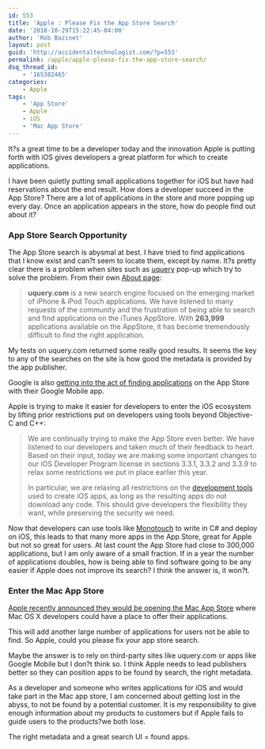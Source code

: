 ```yaml
---
id: 553
title: 'Apple : Please Fix the App Store Search'
date: '2010-10-29T15:22:45-04:00'
author: 'Rob Bazinet'
layout: post
guid: 'http://accidentaltechnologist.com/?p=553'
permalink: /apple/apple-please-fix-the-app-store-search/
dsq_thread_id:
    - '165382465'
categories:
    - Apple
tags:
    - 'App Store'
    - Apple
    - iOS
    - 'Mac App Store'
---
```


It?s a great time to be a developer today and the innovation Apple is putting forth with iOS gives developers a great platform for which to create applications.

I have been quietly putting small applications together for iOS but have had reservations about the end result. How does a developer succeed in the App Store? There are a lot of applications in the store and more popping up every day. Once an application appears in the store, how do people find out about it?

### App Store Search Opportunity

The App Store search is abysmal at best. I have tried to find applications that I know exist and can?t seem to locate them, except by name. It?s pretty clear there is a problem when sites such as [uquery](http://www.uquery.com) pop-up which try to solve the problem. From their own [About page](http://www.uquery.com/info):

> **uquery.com** is a new search engine focused on the emerging market of iPhone &amp; iPod Touch applications. We have listened to many requests of the community and the frustration of being able to search and find applications on the iTunes AppStore. With **263,999** applications available on the AppStore, it has become tremendously difficult to find the right application.

My tests on uquery.com returned some really good results. It seems the key to any of the searches on the site is how good the metadata is provided by the app publisher.

Google is also [getting into the act of finding applications](http://www.macstories.net/iphone/google-rolling-out-app-store-search-in-google-mobile/) on the App Store with their Google Mobile app.

Apple is trying to make it easier for developers to enter the iOS ecosystem by lifting prior restrictions put on developers using tools beyond Objective-C and C++:

> We are continually trying to make the App Store even better. We have listened to our developers and taken much of their feedback to heart. Based on their input, today we are making some important changes to our iOS Developer Program license in sections 3.3.1, 3.3.2 and 3.3.9 to relax some restrictions we put in place earlier this year.
> 
> In particular, we are relaxing all restrictions on the [development tools](http://www.redmondpie.com/apple-relaxes-ios-app-store-restrictions-will-allow-third-party-development-tools/#) used to create iOS apps, as long as the resulting apps do not download any code. This should give developers the flexibility they want, while preserving the security we need.

Now that developers can use tools like [Monotouch](http://monotouch.net/) to write in C# and deploy on iOS, this leads to that many more apps in the App Store, great for Apple but not so great for users. At last count the App Store had close to 300,000 applications, but I am only aware of a small fraction. If in a year the number of applications doubles, how is being able to find software going to be any easier if Apple does not improve its search? I think the answer is, it won?t.

### Enter the Mac App Store

[Apple recently announced they would be opening the Mac App Store](http://www.apple.com/mac/app-store/?cid=wwa-naus-seg-mac10-029&cp=wwa-seg-mac10-operatingsystem&sr=sem) where Mac OS X developers could have a place to offer their applications.

This will add another large number of applications for users not be able to find. So Apple, could you please fix your app store search.

Maybe the answer is to rely on third-party sites like uquery.com or apps like Google Mobile but I don?t think so. I think Apple needs to lead publishers better so they can position apps to be found by search, the right metadata.

As a developer and someone who writes applications for iOS and would take part in the Mac app store, I am concerned about getting lost in the abyss, to not be found by a potential customer. It is my responsibility to give enough information about my products to customers but if Apple fails to guide users to the products?we both lose.

The right metadata and a great search UI = found apps.